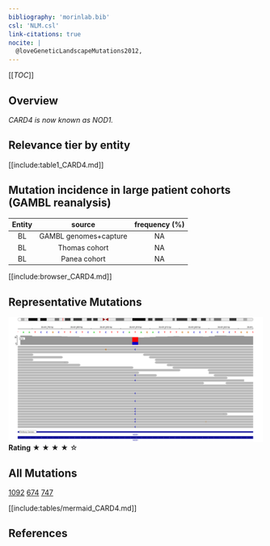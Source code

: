 ```yaml
---
bibliography: 'morinlab.bib'
csl: 'NLM.csl'
link-citations: true
nocite: |
  @loveGeneticLandscapeMutations2012, 
---
```

[[_TOC_]]

## Overview

*CARD4 is now known as NOD1.*


## Relevance tier by entity

[[include:table1_CARD4.md]]

## Mutation incidence in large patient cohorts (GAMBL reanalysis)

|Entity|source               |frequency (%)|
|:------:|:---------------------:|:-------------:|
|BL    |GAMBL genomes+capture|NA           |
|BL    |Thomas cohort        |NA           |
|BL    |Panea cohort         |NA           |


[[include:browser_CARD4.md]]

<!-- ORIGIN: loveGeneticLandscapeMutations2012 -->
<!-- BL: loveGeneticLandscapeMutations2012 -->

## Representative Mutations

![](primary/Love_CARD4.svg)
**Rating**
&starf; &starf; &starf; &starf; &star;


## All Mutations

[1092](https://www.bcgsc.ca/downloads/morinlab/GAMBL/Love/1092_reports.html)
[674](https://www.bcgsc.ca/downloads/morinlab/GAMBL/Love/674_reports.html)
[747](https://www.bcgsc.ca/downloads/morinlab/GAMBL/Love/747_reports.html)

[[include:tables/mermaid_CARD4.md]]

## References
